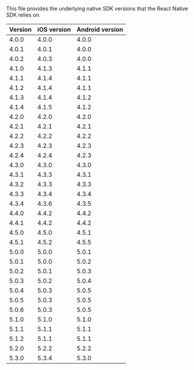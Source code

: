 This file provides the underlying native SDK versions that the React Native SDK relies on.

| Version | iOS version | Android version |
|---------|-------------|-----------------|
| 4.0.0   | 4.0.0       | 4.0.0           |
| 4.0.1   | 4.0.1       | 4.0.0           |
| 4.0.2   | 4.0.3       | 4.0.0           |
| 4.1.0   | 4.1.3       | 4.1.1           |
| 4.1.1   | 4.1.4       | 4.1.1           |
| 4.1.2   | 4.1.4       | 4.1.1           |
| 4.1.3   | 4.1.4       | 4.1.2           |
| 4.1.4   | 4.1.5       | 4.1.2           |
| 4.2.0   | 4.2.0       | 4.2.0           |
| 4.2.1   | 4.2.1       | 4.2.1           |
| 4.2.2   | 4.2.2       | 4.2.2           |
| 4.2.3   | 4.2.3       | 4.2.3           |
| 4.2.4   | 4.2.4       | 4.2.3           |
| 4.3.0   | 4.3.0       | 4.3.0           |
| 4.3.1   | 4.3.3       | 4.3.1           |
| 4.3.2   | 4.3.3       | 4.3.3           |
| 4.3.3   | 4.3.4       | 4.3.4           |
| 4.3.4   | 4.3.6       | 4.3.5           |
| 4.4.0   | 4.4.2       | 4.4.2           |
| 4.4.1   | 4.4.2       | 4.4.2           |
| 4.5.0   | 4.5.0       | 4.5.1           |
| 4.5.1   | 4.5.2       | 4.5.5           |
| 5.0.0   | 5.0.0       | 5.0.1           |
| 5.0.1   | 5.0.0       | 5.0.2           |
| 5.0.2   | 5.0.1       | 5.0.3           |
| 5.0.3   | 5.0.2       | 5.0.4           |
| 5.0.4   | 5.0.3       | 5.0.5           |
| 5.0.5   | 5.0.3       | 5.0.5           |
| 5.0.6   | 5.0.3       | 5.0.5           |
| 5.1.0   | 5.1.0       | 5.1.0           |
| 5.1.1   | 5.1.1       | 5.1.1           |
| 5.1.2   | 5.1.1       | 5.1.1           |
| 5.2.0   | 5.2.2       | 5.2.2           |
| 5.3.0   | 5.3.4       | 5.3.0           |